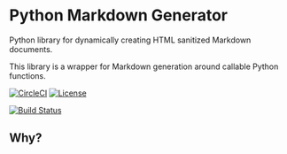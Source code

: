 # Python Markdown Generator

Python library for dynamically creating HTML sanitized Markdown documents.

This library is a wrapper for  Markdown generation around callable Python functions.

[![CircleCI](https://img.shields.io/circleci/build/github/Nicceboy/python-markdown-generator?label=CircleCI&logo=circleci)](https://circleci.com/gh/Nicceboy/python-markdown-generator)
[![License](https://img.shields.io/badge/License-Apache%202.0-blue.svg)](https://opensource.org/licenses/Apache-2.0)


[![Build Status](http://circleci-badges-max.herokuapp.com/img/Nicceboy/python-markdown-generator?token=)](https://circleci.com/gh/Nicceboy/python-markdown-generator)
## Why?

